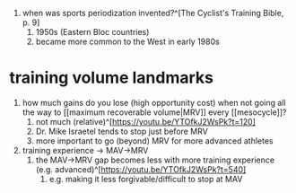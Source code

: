 1. when was sports periodization invented?^[The Cyclist's Training Bible, p. 9]
	1. 1950s (Eastern Bloc countries)
	2. became more common to the West in early 1980s

# training volume landmarks
1. how much gains do you lose (high opportunity cost) when not going all the way to [[maximum recoverable volume|MRV]] every [[mesocycle]]?
	1. not much (relative)^[https://youtu.be/YTOfkJ2WsPk?t=120]
	2. Dr. Mike Israetel tends to stop just before MRV
	3. more important to go (beyond) MRV for more advanced athletes
2. training experience → MAV→MRV
	1. the MAV→MRV gap becomes less with more training experience (e.g. advanced)^[https://youtu.be/YTOfkJ2WsPk?t=540]
		1. e.g. making it less forgivable/difficult to stop at MAV